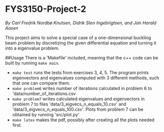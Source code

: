 # FYS3150-Project-2
*By Carl Fredrik Nordbø Knutsen, Didrik Sten Ingebrigtsen, and Jan Harald Aasen*

This project aims to solve a special case of a one-dimensional buckling beam problem by discretizing the given differential equation and turning it into a eigenvalue problem.

##Usage
There is a 'Makefile' included, meaning that the c++ code can be built by running `make main`.

* `make test` runs the tests from exercises 3, 4, 5. The program prints eigenvectors and eigenvalues computed with 3 different methods, such that one can compare them.
* `make problem6` writes number of iterations calculated in problem 6 to 'data/number_of_iterations.csv
* `make problem7` writes calculated eigenvalues and eigenvectors in problem 7 to files 'data/3_eigvecs_n_equals_10.csv' and 'data/3_eigvecs_n_equals_100.csv'. Plots from problem 7 can be obtained by running 'src/plot.py'
* `make latex` makes the pdf, possibly after creating all the plots needed first.
